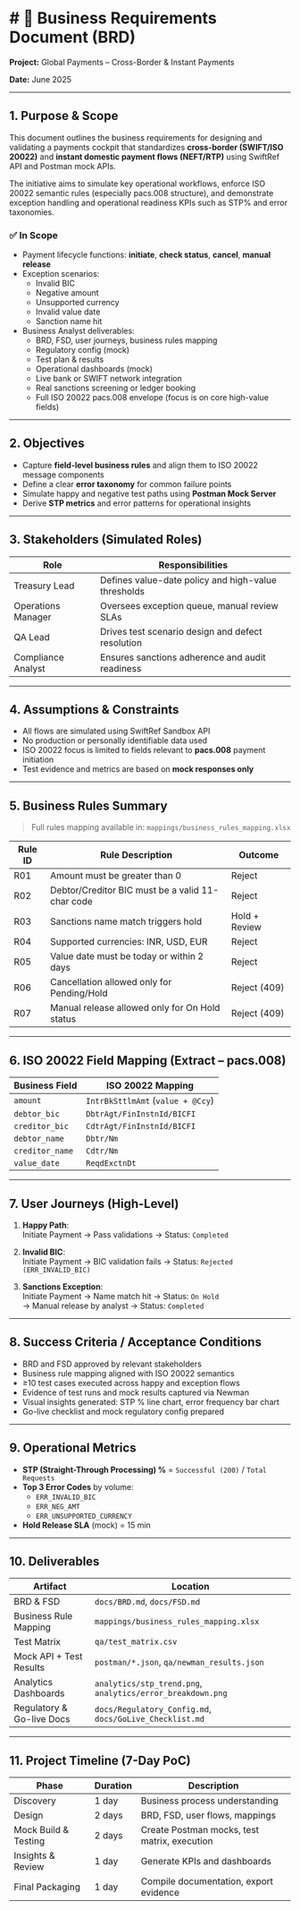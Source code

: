 # # 📄 Business Requirements Document (BRD)  
**Project:** Global Payments – Cross-Border & Instant Payments  
 
**Date:** June 2025  

---

## 1. Purpose & Scope

This document outlines the business requirements for designing and validating a payments cockpit that standardizes **cross-border (SWIFT/ISO 20022)** and **instant domestic payment flows (NEFT/RTP)** using SwiftRef API and Postman mock APIs.

The initiative aims to simulate key operational workflows, enforce ISO 20022 semantic rules (especially pacs.008 structure), and demonstrate exception handling and operational readiness KPIs such as STP% and error taxonomies.

### ✅ In Scope
- Payment lifecycle functions: **initiate**, **check status**, **cancel**, **manual release**
- Exception scenarios:  
  - Invalid BIC  
  - Negative amount  
  - Unsupported currency  
  - Invalid value date  
  - Sanction name hit
- Business Analyst deliverables:
  - BRD, FSD, user journeys, business rules mapping  
  - Regulatory config (mock)  
  - Test plan & results  
  - Operational dashboards (mock)
  - Live bank or SWIFT network integration
  - Real sanctions screening or ledger booking
  - Full ISO 20022 pacs.008 envelope (focus is on core high-value fields)

---

## 2. Objectives

- Capture **field-level business rules** and align them to ISO 20022 message components  
- Define a clear **error taxonomy** for common failure points  
- Simulate happy and negative test paths using **Postman Mock Server**  
- Derive **STP metrics** and error patterns for operational insights

---

## 3. Stakeholders (Simulated Roles)

| Role               | Responsibilities                                  |
|--------------------|---------------------------------------------------|
| Treasury Lead      | Defines value-date policy and high-value thresholds |
| Operations Manager | Oversees exception queue, manual review SLAs     |
| QA Lead            | Drives test scenario design and defect resolution |
| Compliance Analyst | Ensures sanctions adherence and audit readiness   |

---

## 4. Assumptions & Constraints

- All flows are simulated using SwiftRef Sandbox API  
- No production or personally identifiable data used  
- ISO 20022 focus is limited to fields relevant to **pacs.008** payment initiation  
- Test evidence and metrics are based on **mock responses only**

---

## 5. Business Rules Summary

> Full rules mapping available in: `mappings/business_rules_mapping.xlsx`

| Rule ID | Rule Description                                  | Outcome        |
|---------|--------------------------------------------------|----------------|
| R01     | Amount must be greater than 0                    | Reject         |
| R02     | Debtor/Creditor BIC must be a valid 11-char code | Reject         |
| R03     | Sanctions name match triggers hold               | Hold + Review  |
| R04     | Supported currencies: INR, USD, EUR              | Reject         |
| R05     | Value date must be today or within 2 days        | Reject         |
| R06     | Cancellation allowed only for Pending/Hold       | Reject (409)   |
| R07     | Manual release allowed only for On Hold status   | Reject (409)   |

---

## 6. ISO 20022 Field Mapping (Extract – pacs.008)

| Business Field     | ISO 20022 Mapping                  |
|--------------------|-------------------------------------|
| `amount`           | `IntrBkSttlmAmt` (`value + @Ccy`)  |
| `debtor_bic`       | `DbtrAgt/FinInstnId/BICFI`         |
| `creditor_bic`     | `CdtrAgt/FinInstnId/BICFI`         |
| `debtor_name`      | `Dbtr/Nm`                          |
| `creditor_name`    | `Cdtr/Nm`                          |
| `value_date`       | `ReqdExctnDt`                      |

---

## 7. User Journeys (High-Level)

1. **Happy Path**:  
   Initiate Payment → Pass validations → Status: `Completed`  

2. **Invalid BIC**:  
   Initiate Payment → BIC validation fails → Status: `Rejected (ERR_INVALID_BIC)`  

3. **Sanctions Exception**:  
   Initiate Payment → Name match hit → Status: `On Hold`  
   → Manual release by analyst → Status: `Completed`

---

## 8. Success Criteria / Acceptance Conditions

- BRD and FSD approved by relevant stakeholders  
- Business rule mapping aligned with ISO 20022 semantics  
- ≥10 test cases executed across happy and exception flows  
- Evidence of test runs and mock results captured via Newman  
- Visual insights generated: STP % line chart, error frequency bar chart  
- Go-live checklist and mock regulatory config prepared

---

## 9. Operational Metrics 

- **STP (Straight-Through Processing) %** = `Successful (200)` / `Total Requests`  
- **Top 3 Error Codes** by volume:  
  - `ERR_INVALID_BIC`  
  - `ERR_NEG_AMT`  
  - `ERR_UNSUPPORTED_CURRENCY`  
- **Hold Release SLA** (mock) = 15 min 

---

## 10. Deliverables

| Artifact                       | Location                                 |
|-------------------------------|------------------------------------------|
| BRD & FSD                     | `docs/BRD.md`, `docs/FSD.md`             |
| Business Rule Mapping         | `mappings/business_rules_mapping.xlsx`   |
| Test Matrix                   | `qa/test_matrix.csv`                     |
| Mock API + Test Results       | `postman/*.json`, `qa/newman_results.json` |
| Analytics Dashboards          | `analytics/stp_trend.png`, `analytics/error_breakdown.png` |
| Regulatory & Go-live Docs     | `docs/Regulatory_Config.md`, `docs/GoLive_Checklist.md` |

---

## 11. Project Timeline (7-Day PoC)

| Phase              | Duration | Description                              |
|--------------------|----------|------------------------------------------|
| Discovery          | 1 day    | Business process understanding            |
| Design             | 2 days   | BRD, FSD, user flows, mappings            |
| Mock Build & Testing | 2 days | Create Postman mocks, test matrix, execution |
| Insights & Review  | 1 day    | Generate KPIs and dashboards              |
| Final Packaging    | 1 day    | Compile documentation, export evidence    |
